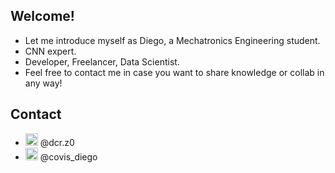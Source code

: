 ## Welcome!
- Let me introduce myself as Diego, a Mechatronics Engineering student.
- CNN expert.
- Developer, Freelancer, Data Scientist.
- Feel free to contact me in case you want to share knowledge or collab in any way!
## Contact
- <img src="https://camo.githubusercontent.com/c9dacf0f25a1489fdbc6c0d2b41cda58b77fa210a13a886d6f99e027adfbd358/68747470733a2f2f6564656e742e6769746875622e696f2f537570657254696e7949636f6e732f696d616765732f7376672f696e7374616772616d2e737667" style = "height:20px;widht:20px;"/> @dcr.z0
- <img src="https://camo.githubusercontent.com/35b0b8bfbd8840f35607fb56ad0a139047fd5d6e09ceb060c5c6f0a5abd1044c/68747470733a2f2f6564656e742e6769746875622e696f2f537570657254696e7949636f6e732f696d616765732f7376672f747769747465722e737667" style = "height:20px;widht:20px;"/> @covis_diego

